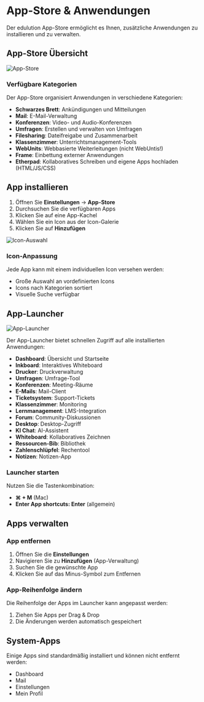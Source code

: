 # App-Store & Anwendungen

Der edulution App-Store ermöglicht es Ihnen, zusätzliche Anwendungen zu installieren und zu verwalten.

## App-Store Übersicht

![App-Store](/img/features/app-store.jpeg)

### Verfügbare Kategorien

Der App-Store organisiert Anwendungen in verschiedene Kategorien:

- **Schwarzes Brett**: Ankündigungen und Mitteilungen
- **Mail**: E-Mail-Verwaltung
- **Konferenzen**: Video- und Audio-Konferenzen
- **Umfragen**: Erstellen und verwalten von Umfragen
- **Filesharing**: Dateifreigabe und Zusammenarbeit
- **Klassenzimmer**: Unterrichtsmanagement-Tools
- **WebUnits**: Webbasierte Weiterleitungen (nicht WebUntis!)
- **Frame**: Einbettung externer Anwendungen
- **Etherpad**: Kollaboratives Schreiben und eigene Apps hochladen (HTML/JS/CSS)

## App installieren

1. Öffnen Sie **Einstellungen** → **App-Store**
2. Durchsuchen Sie die verfügbaren Apps
3. Klicken Sie auf eine App-Kachel
4. Wählen Sie ein Icon aus der Icon-Galerie
5. Klicken Sie auf **Hinzufügen**

![Icon-Auswahl](/img/features/app-store.jpeg)

### Icon-Anpassung

Jede App kann mit einem individuellen Icon versehen werden:
- Große Auswahl an vordefinierten Icons
- Icons nach Kategorien sortiert
- Visuelle Suche verfügbar

## App-Launcher

![App-Launcher](/img/features/app-launcher.png)

Der App-Launcher bietet schnellen Zugriff auf alle installierten Anwendungen:

- **Dashboard**: Übersicht und Startseite
- **Inkboard**: Interaktives Whiteboard
- **Drucker**: Druckverwaltung
- **Umfragen**: Umfrage-Tool
- **Konferenzen**: Meeting-Räume
- **E-Mails**: Mail-Client
- **Ticketsystem**: Support-Tickets
- **Klassenzimmer**: Monitoring
- **Lernmanagement**: LMS-Integration
- **Forum**: Community-Diskussionen
- **Desktop**: Desktop-Zugriff
- **KI Chat**: AI-Assistent
- **Whiteboard**: Kollaboratives Zeichnen
- **Ressourcen-Bib**: Bibliothek
- **Zahlenschlüpfel**: Rechentool
- **Notizen**: Notizen-App

### Launcher starten

Nutzen Sie die Tastenkombination:
- **⌘ + M** (Mac)
- **Enter App shortcuts: Enter** (allgemein)

## Apps verwalten

### App entfernen

1. Öffnen Sie die **Einstellungen**
2. Navigieren Sie zu **Hinzufügen** (App-Verwaltung)
3. Suchen Sie die gewünschte App
4. Klicken Sie auf das Minus-Symbol zum Entfernen

### App-Reihenfolge ändern

Die Reihenfolge der Apps im Launcher kann angepasst werden:
1. Ziehen Sie Apps per Drag & Drop
2. Die Änderungen werden automatisch gespeichert

## System-Apps

Einige Apps sind standardmäßig installiert und können nicht entfernt werden:
- Dashboard
- Mail
- Einstellungen
- Mein Profil
